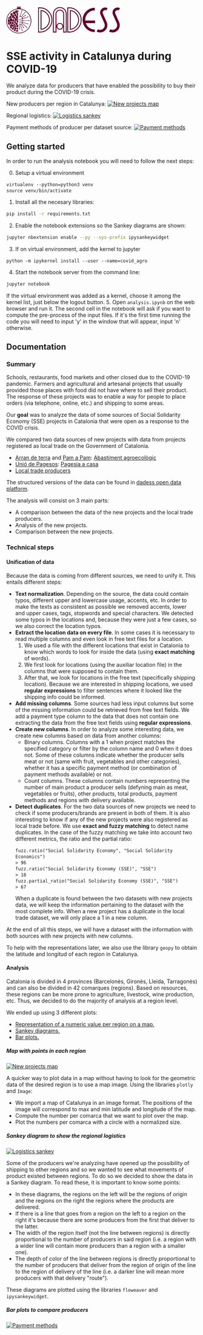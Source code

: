 <a href="https://dadess.cat/"><img src="input/dadess_logo.svg" width=300 title="Dadess" alt="Dades d'Economia Social i Solidària"></a>

# SSE activity in Catalunya during COVID-19

We analyze data for producers that have enabled the possibility to buy their product during the COVID-19 crisis.

New producers per region in Catalunya:
[![New projects map](http://g.recordit.co/8y9reUk99t.gif)]()


Regional logistics:
[![Logistics sankey](http://g.recordit.co/GUbagScowb.gif)]()


Payment methods of producer per dataset source:
[![Payment methods](http://g.recordit.co/yV8suyYMBH.gif)]()

## Getting started

In order to run the analysis notebook you will need to follow the next steps:

0. Setup a virtual environment
```
virtualenv --python=python3 venv
source venv/bin/activate
```
1. Install all the necesary libraries:
```bash {cmd}
pip install -r requirements.txt
```
2. Enable the notebook extensions so the Sankey diagrams are shown:
```bash {cmd}
jupyter nbextension enable --py --sys-prefix ipysankeywidget
```
3. If on virtual environment, add the kernel to jupyter
```
python -m ipykernel install --user --name=covid_agro
```
4. Start the notebook server from the command line:
```bash {cmd}
jupyter notebook
```
If the virtual environment was added as a kernel, choose it among the kernel list, just below the logout button.
5. Open `analysis.ipynb` on the web browser and run it. The second cell in the notebook will ask if you want to compute the pre-process of the input files. If it's the first time running the code you will need to input 'y' in the window that will appear, input 'n' otherwise.

## Documentation

### Summary

Schools, restaurants, food markets and other closed due to the COVID-19 pandemic. Farmers and agricultural and artesanal projects that usually provided those places with food did not have where to sell their product. The response of these projects was to enable a way for people to place orders (via telephone, online, etc.) and shipping to some areas.

Our <b>goal</b> was to analyze the data of some sources of Social Solidarity Economy (SSE) projects in Catalonia that were open as a response to the COVID crisis.

We compared two data sources of new projects with data from projects registered as local trade on the Government of Catalonia.

- [Arran de terra](https://www.arrandeterra.org/) and [Pam a Pam](https://pamapam.org/ca/): [Abastiment agroecològic](http://arrandeterra.org/abastiment/)
- [Unió de Pagesos](https://uniopagesos.cat/): [Pagesia a casa](https://pagesiaacasa.cat/)
- [Local trade producers](https://analisi.transparenciacatalunya.cat/en/Comer-/Productors-adherits-a-la-venda-de-proximitat/xmyy-7xqi)

The structured versions of the data can be found in [dadess open data platform](https://open.dadess.cat).

The analysis will consist on 3 main parts:
- A comparison between the data of the new projects and the local trade producers.
- Analysis of the new projects.
- Comparison between the new projects.


### Technical steps

#### Unification of data

Because the data is coming from different sources, we need to unify it. This entails different steps:

- <b>Text normalization</b>. Depending on the source, the data could contain typos, different upper and lowercase usage, accents, etc. In order to make the texts as consistent as possible we removed accents, lower and upper cases, tags, stopwords and special characters. We detected some typos in the locations and, because they were just a few cases, so we also correct the location typos.
- <b>Extract the location data on every file</b>. In some cases it is necessary to read multiple columns and even look in free text files for a location.
	1. We used a file with the different locations that exist in Catalonia to know which words to look for inside the data (using <b>exact matching</b> of words).
	2. We first look for locations (using the auxiliar location file) in the columns that were supposed to contain them.
	3. After that, we look for locations in the free text (specifically shipping location). Because we are interested in shipping locations, we used <b>regular expressions</b> to filter sentences where it looked like the shipping info could be informed.
- <b>Add missing columns</b>. Some sources had less input columns but some of the missing information could be retrieved from free text fields. We add a payment type column to the data that does not contain one extracting the data from the free text fields using <b>regular expressions</b>.
- <b>Create new columns</b>. In order to analyze some interesting data, we create new columns based on data from another columns:
	- Binary columns. Columns with a 1 when project matches the specified category or filter by the column name and 0 when it does not. Some of these columns indicate whether the producer sells meat or not (same with fruit, vegetables and other categories), whether it has a specific payment method (or combination of payment methods available) or not.
	- Count columns. These columns contain numbers representing the number of main product a producer sells (defyning main as meat, vegetables or fruits), other products, total products, payment methods and regions with delivery available.
- <b>Detect duplicates</b>. For the two data sources of new projects we need to check if some producers/brands are present in both of them. It is also interesting to know if any of the new projects were also registered as local trade before. We use <b>exact and fuzzy matching</b> to detect name duplicates. In the case of the fuzzy matching we take into account two different metrics, the ratio and the partial ratio:
	```
	fuzz.ratio("Social Solidarity Economy", "Social Solidarity Economics")
	> 96
	fuzz.ratio("Social Solidarity Economy (SSE)", "SSE")
	> 18
	fuzz.partial_ratio("Social Solidarity Economy (SSE)", "SSE")
	> 67
	```
	When a duplicate is found between the two datasets with new projects data, we will keep the information pertaining to the dataset with the most complete info. 
	When a new project has a duplicate in the local trade dataset, we will only place a 1 in a new column.

At the end of all this steps, we will have a dataset with the information with both sources with new projects with new columns.

To help with the representations later, we also use the library `geopy` to obtain the latitude and longitud of each region in Catalunya. 

#### Analysis

Catalonia is divided in 4 provinces (Barcelonès, Gironès, Lleida, Tarragonès) and can also be divided in 42 comarques (regions). Based on resources, these regions can be more prone to agriculture, livestock, wine production, etc. Thus, we decided to do the majority of analysis at a region level.

We ended up using 3 different plots:
- [Representation of a numeric value per region on a map.](#map-with-points-in-each-region)
- [Sankey diagrams.](#sankey-diagram-to-show-the-regional-logistics)
- [Bar plots.](#bar-plots-to-compare-producers)

##### Map with points in each region
[![New projects map](http://g.recordit.co/8y9reUk99t.gif)]()

A quicker way to plot data in a map without having to look for the geometric data of the desired region is to use a map image.
Using the libraries `plotly` and `Image`:
- We import a map of Catalunya in an image format. The positions of the image will correspond to max and min latitude and longitude of the map.
- Compute the number per comarca that we want to plot over the map.
- Plot the numbers per comarca with a circle with a normalized size.

##### Sankey diagram to show the regional logistics
[![Logistics sankey](http://g.recordit.co/GUbagScowb.gif)]()

Some of the producers we're analyzing have opened up the possibility of shipping to other regions and so we wanted to see what movements of product existed between regions. To do so we decided to show the data in a Sankey diagram. To read these, it is important to know some points:
- In these diagrams, the regions on the left will be the regions of origin and the regions on the right the regions where the products are delivered.
- If there is a line that goes from a region on the left to a region on the right it's because there are some producers from the first that deliver to the latter.
- The width of the region itself (not the line between regions) is directly proportional to the number of producers in said region (i.e. a region with a wider line will contain more producers than a region with a smaller one).
- The depth of color of the line between regions is directly proportional to the number of producers that deliver from the region of origin of the line to the region of delivery of the line (i.e. a darker line will mean more producers with that delivery "route").

These diagrams are plotted using the libraries `floweaver` and `ipysankeywidget`.

##### Bar plots to compare producers

[![Payment methods](http://g.recordit.co/yV8suyYMBH.gif)]()





